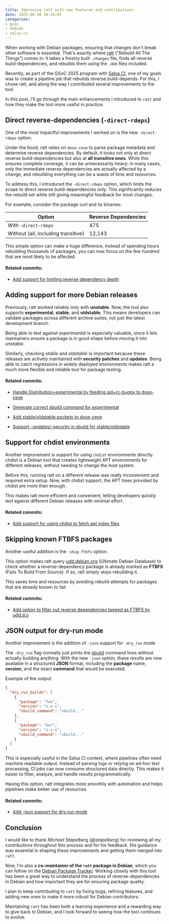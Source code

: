 ```yaml
---
title: Improving ratt with new features and contributions
date: 2025-08-30 10:34:01
categories:
- gsoc
- debian
- salsa-ci
---
```


When working with Debian packages, ensuring that changes don't break other
software is essential. That's exactly where
[ratt](https://github.com/Debian/ratt/) ("Rebuild All The Things") comes in: it
takes a freshly built `.changes` file, finds all reverse build-dependencies,
and rebuilds them using the `.deb` files included.

Recently, as part of the GSoC 2025 program with [Salsa
CI](https://salsa.debian.org/salsa-ci-team/pipeline/), one of my goals was to
create a pipeline job that rebuilds reverse build-depends. For this, I chose
ratt, and along the way I contributed several improvements to the tool.

In this post, I'll go through the main enhancements I introduced to `ratt` and
how they make the tool more useful in practice.

## Direct reverse-dependencies (`-direct-rdeps`)

One of the most impactful improvements I worked on is the new `-direct-rdeps`
option.

Under the hood, ratt relies on `dose-ceve` to parse package metadata and
determine reverse dependencies. By default, it looks not only at direct reverse
build-dependencies but also at **all transitive ones**. While this ensures complete
coverage, it can be unnecessarily heavy: in many cases, only the immediate
reverse dependencies are actually affected by a change, and rebuilding
everything can be a waste of time and resources.

To address this, I introduced the `-direct-rdeps` option, which limits the
scope to direct reverse build-dependencies only. This significantly reduces the
rebuild set while still giving meaningful feedback for most changes.

For example, consider the package curl and its binaries:

| Option                              | Reverse Dependencies |
| ----------------------------------- | -------------------- |
| With `-direct-rdeps`                | 475                  |
| Without (all, including transitive) | 12,143               |

This simple option can make a huge difference, instead of spending hours
rebuilding thousands of packages, you can now focus on the few hundred that are
most likely to be affected.

#### Related commits: 

* [Add support for limiting reverse dependency depth
](https://github.com/Debian/ratt/commit/b4087ea0f60b2816e3e264e3728303edd0a1b88f)

## Adding support for more Debian releases

Previously, ratt worked reliably only with **unstable**. Now, the tool also
supports **experimental**, **stable**, and **oldstable**. This means developers
can validate packages across different archive suites, not just the latest
development branch.

Being able to test against *experimental* is especially valuable, since it lets
maintainers ensure a package is in good shape before moving it into *unstable*.

Similarly, checking *stable* and *oldstable* is important because these
releases are actively maintained with **security patches** and **updates**.
Being able to catch regressions in widely deployed environments makes ratt a
much more flexible and reliable tool for package testing.

#### Related commits:

* [Handle Distribution=experimental by feeding sid+rc-buggy to
dose-ceve](https://github.com/Debian/ratt/commit/ed31253fa5c34c553d2d11a11d000359e3549daa)

* [Generate correct sbuild command for
experimental](https://github.com/Debian/ratt/commit/38ffdd3bdac503c1c4db36236615c12f053069de)

* [Add stable/oldstable pockets to
dose-ceve](https://github.com/Debian/ratt/commit/bec96e836097e107bd7ba19e8d522d38b69bbbe0)

* [Support -updates/-security in sbuild for
stable/oldstable](https://github.com/Debian/ratt/commit/c74a5ea284d8e1320153aa65e2ce24300857b770)

## Support for chdist environments

Another improvement is support for using `chdist` environments directly. chdist
is a Debian tool that creates lightweight APT environments for different
releases, without needing to change the host system.

Before this, running ratt on a different release was really inconvenient and
required extra setup. Now, with chdist support, the APT trees provided by
chdist are more than enough.

This makes ratt more efficient and convenient, letting developers quickly test
against different Debian releases with minimal effort.

#### Related commits: 

* [Add support for using chdist to fetch apt index files
](https://github.com/Debian/ratt/commit/a314a5269cbbe446e3854d3900321e886d16af2e)


## Skipping known FTBFS packages

Another useful addition is the `-skip_ftbfs` option.

This option makes ratt query [udd.debian.org](udd.debian.org) (Ultimate Debian
Database) to check whether a reverse-dependency package is already marked as
**FTBFS** (Fails To Build From Source). If so, ratt simply skips rebuilding it.

This saves time and resources by avoiding rebuild attempts for packages that
are already known to fail.

#### Related commits: 
* [Add option to filter out reverse dependencies tagged as FTBFS by
udd.d.o](https://github.com/Debian/ratt/commit/ac6eb62d5df00421bfdbc31e24dc1ae27ff8db42)

## JSON output for dry-run mode

Another improvement is the addition of `-json` support for `-dry_run` mode

The `-dry_run` flag normally just prints the
[sbuild](https://wiki.debian.org/sbuild) command lines without actually
building anything. With the new `-json` option, these results are now available
in a structured **JSON** format, including the **package** name, **version**, and the
exact **command** that would be executed.

Example of the output:


```json
{
  "dry_run_builds": [
    {
      "package": "foo",
      "version": "x.x-x",
      "sbuild_command": "sbuild..."
    },
    {
      "package": "bar",
      "version": "x.x-x",
      "sbuild_command": "sbuild..."
    }
  ]
}
```

This is especially useful in the Salsa CI context, where pipelines often need
machine readable output. Instead of parsing logs or relying on ad-hoc text
processing, CI jobs can now consume structured data directly. This makes it
easier to filter, analyze, and handle results programmatically.

Having this option, ratt integrates more smoothly with automation and helps
pipelines make better use of resources.

#### Related commits: 
* [Add -json support for dry-run mode](https://github.com/Debian/ratt/commit/f6ccd0a4bc83a5e6ae2f3fcb7ae4db1751becd7b)

## Conclusion

I would like to thank *Michael Stapelberg (@stapelberg)* for reviewing all my
contributions throughout this process and for his feedback. His guidance was
essential in shaping these improvements and getting them merged into `ratt`.

Now, I'm also a **co-maintainer of the `ratt` package in Debian**, which you
can follow on the [Debian Package
Tracker](https://tracker.debian.org/pkg/ratt). Working closely with this tool
has been a great way to understand the process of reverse-dependencies in
Debian and how important they are for ensuring package quality.

I plan to keep contributing to `ratt` by fixing bugs, refining features, and
adding new ones to make it more robust for Debian contributors.

Maintaining `ratt` has been both a learning experience and a rewarding way to
give back to Debian, and I look forward to seeing how the tool continues to
evolve.
